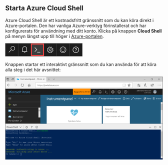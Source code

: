 
## <a name="launch-azure-cloud-shell"></a>Starta Azure Cloud Shell

Azure Cloud Shell är ett kostnadsfritt gränssnitt som du kan köra direkt i Azure-portalen. Den har vanliga Azure-verktyg förinstallerat och har konfigurerats för användning med ditt konto. Klicka på knappen **Cloud Shell** på menyn längst upp till höger i [Azure-portalen](https://portal.azure.com).

[![Cloud Shell](./media/cloud-shell-try-it/cloud-shell-menu.png)](https://portal.azure.com)

Knappen startar ett interaktivt gränssnitt som du kan använda för att köra alla steg i det här avsnittet:

[![Skärmbild som visar fönstret Cloud Shell i portalen](./media/cloud-shell-powershell/cloud-shell-powershell.png)](https://portal.azure.com)







